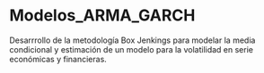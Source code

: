 # Modelos_ARMA_GARCH
Desarrrollo de la metodología Box Jenkings para modelar la media condicional y estimación de un modelo para la volatilidad en serie económicas y financieras.
